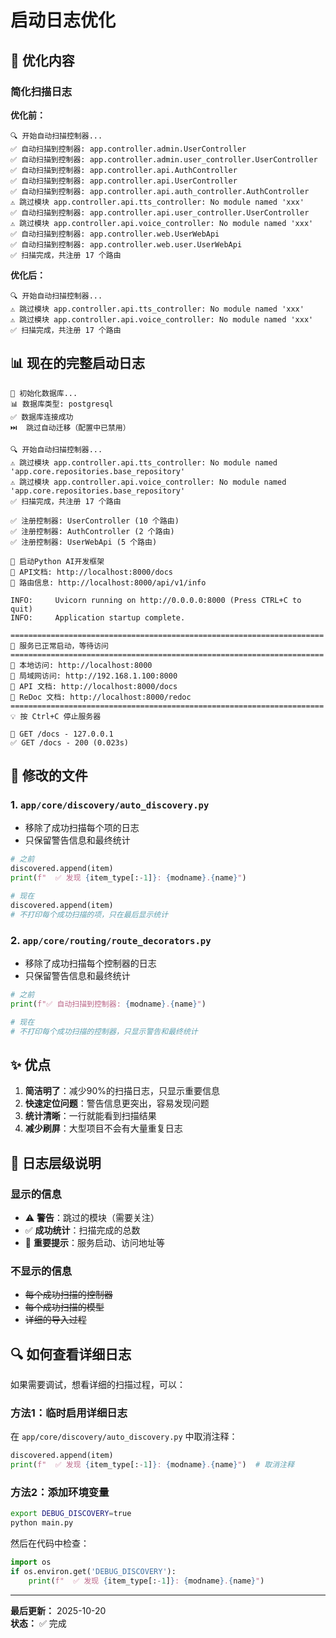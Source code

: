 # 启动日志优化

## 🎯 优化内容

### 简化扫描日志

**优化前：**
```
🔍 开始自动扫描控制器...
✅ 自动扫描到控制器: app.controller.admin.UserController
✅ 自动扫描到控制器: app.controller.admin.user_controller.UserController
✅ 自动扫描到控制器: app.controller.api.AuthController
✅ 自动扫描到控制器: app.controller.api.UserController
✅ 自动扫描到控制器: app.controller.api.auth_controller.AuthController
⚠️ 跳过模块 app.controller.api.tts_controller: No module named 'xxx'
✅ 自动扫描到控制器: app.controller.api.user_controller.UserController
⚠️ 跳过模块 app.controller.api.voice_controller: No module named 'xxx'
✅ 自动扫描到控制器: app.controller.web.UserWebApi
✅ 自动扫描到控制器: app.controller.web.user.UserWebApi
✅ 扫描完成，共注册 17 个路由
```

**优化后：**
```
🔍 开始自动扫描控制器...
⚠️ 跳过模块 app.controller.api.tts_controller: No module named 'xxx'
⚠️ 跳过模块 app.controller.api.voice_controller: No module named 'xxx'
✅ 扫描完成，共注册 17 个路由
```

## 📊 现在的完整启动日志

```
🔧 初始化数据库...
📊 数据库类型: postgresql
✅ 数据库连接成功
⏭️  跳过自动迁移（配置中已禁用）

🔍 开始自动扫描控制器...
⚠️ 跳过模块 app.controller.api.tts_controller: No module named 'app.core.repositories.base_repository'
⚠️ 跳过模块 app.controller.api.voice_controller: No module named 'app.core.repositories.base_repository'
✅ 扫描完成，共注册 17 个路由

✅ 注册控制器: UserController (10 个路由)
✅ 注册控制器: AuthController (2 个路由)
✅ 注册控制器: UserWebApi (5 个路由)

🚀 启动Python AI开发框架 
📖 API文档: http://localhost:8000/docs
🔧 路由信息: http://localhost:8000/api/v1/info

INFO:     Uvicorn running on http://0.0.0.0:8000 (Press CTRL+C to quit)
INFO:     Application startup complete.

======================================================================
🎉 服务已正常启动，等待访问
======================================================================
📡 本地访问: http://localhost:8000
📡 局域网访问: http://192.168.1.100:8000
📖 API 文档: http://localhost:8000/docs
📖 ReDoc 文档: http://localhost:8000/redoc
======================================================================
💡 按 Ctrl+C 停止服务器

📝 GET /docs - 127.0.0.1
✅ GET /docs - 200 (0.023s)
```

## 🔧 修改的文件

### 1. `app/core/discovery/auto_discovery.py`
- 移除了成功扫描每个项的日志
- 只保留警告信息和最终统计

```python
# 之前
discovered.append(item)
print(f"  ✅ 发现 {item_type[:-1]}: {modname}.{name}")

# 现在
discovered.append(item)
# 不打印每个成功扫描的项，只在最后显示统计
```

### 2. `app/core/routing/route_decorators.py`
- 移除了成功扫描每个控制器的日志
- 只保留警告信息和最终统计

```python
# 之前
print(f"✅ 自动扫描到控制器: {modname}.{name}")

# 现在
# 不打印每个成功扫描的控制器，只显示警告和最终统计
```

## ✨ 优点

1. **简洁明了**：减少90%的扫描日志，只显示重要信息
2. **快速定位问题**：警告信息更突出，容易发现问题
3. **统计清晰**：一行就能看到扫描结果
4. **减少刷屏**：大型项目不会有大量重复日志

## 🎨 日志层级说明

### 显示的信息
- ⚠️ **警告**：跳过的模块（需要关注）
- ✅ **成功统计**：扫描完成的总数
- 🎉 **重要提示**：服务启动、访问地址等

### 不显示的信息
- ~~每个成功扫描的控制器~~
- ~~每个成功扫描的模型~~
- ~~详细的导入过程~~

## 🔍 如何查看详细日志

如果需要调试，想看详细的扫描过程，可以：

### 方法1：临时启用详细日志
在 `app/core/discovery/auto_discovery.py` 中取消注释：
```python
discovered.append(item)
print(f"  ✅ 发现 {item_type[:-1]}: {modname}.{name}")  # 取消注释
```

### 方法2：添加环境变量
```bash
export DEBUG_DISCOVERY=true
python main.py
```

然后在代码中检查：
```python
import os
if os.environ.get('DEBUG_DISCOVERY'):
    print(f"  ✅ 发现 {item_type[:-1]}: {modname}.{name}")
```

---

**最后更新：** 2025-10-20  
**状态：** ✅ 完成

